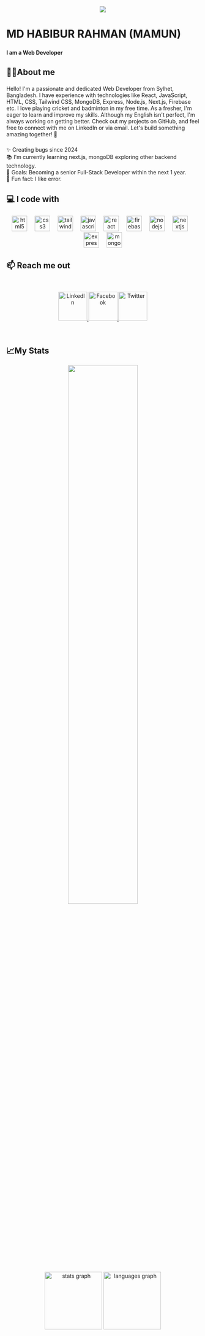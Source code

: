 <div align="center">
  <img  src="https://i.ibb.co.com/rRTVSBhg/habibur-rahman-github-and-linkdin-cover.png"  />
</div>

###

<h1 align="left">MD HABIBUR RAHMAN (MAMUN)</h1>

###

<h4 align="left">I am a Web Developer</h4>

###

<h2 align="left">👳‍♂️About me</h2>

###

<p align='left'>
  Hello! I'm a passionate and dedicated Web Developer from Sylhet, Bangladesh. I have experience with technologies like React, JavaScript, HTML, CSS, Tailwind CSS, MongoDB, Express, Node.js, Next.js, Firebase etc. I love playing cricket and badminton in my free time. As a fresher, I'm eager to learn and improve my skills. Although my English isn't perfect, I'm always working on getting better. Check out my projects on GitHub, and feel free to connect with me on LinkedIn or via email. Let's build something amazing together! 🚀
</p>

###

<p align="left">✨ Creating bugs since 2024<br>📚 I'm currently learning  next.js, mongoDB exploring other backend technology.<br>🎯 Goals:  Becoming a senior Full-Stack Developer within the next 1 year.<br>🎲 Fun fact: I like error.</p>

###

## :computer: I code with

###

<div align="center">
  <img src="https://skillicons.dev/icons?i=html" height="40" alt="html5 logo"  />
  <img width="12" />
  <img src="https://skillicons.dev/icons?i=css" height="40" alt="css3 logo"  />
  <img width="12" />
  <img src="https://skillicons.dev/icons?i=tailwind" height="40" alt="tailwindcss logo"  />
  <img width="12" />
  <img src="https://skillicons.dev/icons?i=js" height="40" alt="javascript logo"  />
  <img width="12" />
  <img src="https://cdn.jsdelivr.net/gh/devicons/devicon/icons/react/react-original-wordmark.svg" height="40" alt="react logo"  />
  <img width="12" />
  <img src="https://cdn.jsdelivr.net/gh/devicons/devicon/icons/firebase/firebase-plain-wordmark.svg" height="40" alt="firebase logo"  />
  <img width="12" />
  <img src="https://cdn.jsdelivr.net/gh/devicons/devicon/icons/nodejs/nodejs-original-wordmark.svg" height="40" alt="nodejs logo"  />
  <img width="12" />
  <img src="https://skillicons.dev/icons?i=nextjs" height="40" alt="nextjs logo"  />
  <img width="12" />
  <img src="https://skillicons.dev/icons?i=express" height="40" alt="express logo"  />
  <img width="12" />
  <img src="https://cdn.jsdelivr.net/gh/devicons/devicon/icons/mongodb/mongodb-plain-wordmark.svg" height="40" alt="mongodb logo"  />
</div>

###

## :mailbox: Reach me out

<br />
<p align="center">
  <a href="https://www.linkedin.com/in/habibur5231" target="_blank">
    <img height="75" src="https://i.ibb.co.com/d46WvccQ/Linkedin.png" alt="LinkedIn">
  </a>
  <a href="https://www.facebook.com/habibur5231" target="_blank">
    <img height="75" src="https://github.com/mir-hussain/mir-hussain/blob/main/images/icons/Facebook.png" alt="Facebook">
  </a>
  <a href="https://x.com/MdHabibur241685" target="_blank">
    <img height="75" src="https://github.com/mir-hussain/mir-hussain/blob/main/images/icons/Twitter.png" alt="Twitter">
  </a>
</p>

<br />

###

## :chart_with_upwards_trend:My Stats

<p align="center">
  <img width="60%" src="https://github-readme-streak-stats.herokuapp.com?user=habibur5313&theme=react&hide_border=true&background=0D1117&stroke=0D1117&fire=FF1CF7&sideLabels=00F0FF&currStreakNum=FF1CF7&ring=FF1CF7&currStreakLabel=FF1CF7&sideNums=00F0FF" />
</p>

###

<div align="center">
  <img src="https://github-readme-stats.vercel.app/api?username=habibur5313&hide_title=false&hide_rank=false&show_icons=true&include_all_commits=true&count_private=true&disable_animations=false&theme=dracula&locale=en&hide_border=false&order=1" height="150" alt="stats graph"  />
  <img src="https://github-readme-stats.vercel.app/api/top-langs?username=habibur5313&locale=en&hide_title=false&layout=compact&card_width=320&langs_count=5&theme=dracula&hide_border=false&order=2" height="150" alt="languages graph"  />
</div>



###
